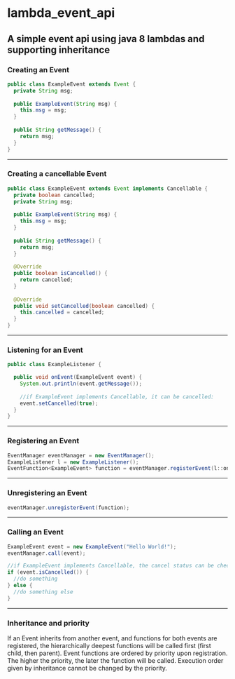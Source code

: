 # lambda_event_api
A simple event api using java 8 lambdas and supporting inheritance
---
### Creating an Event
```java
public class ExampleEvent extends Event {
  private String msg;
  
  public ExampleEvent(String msg) {
    this.msg = msg;
  }
  
  public String getMessage() {
    return msg;
  }
}
```
---
### Creating a cancellable Event
```java
public class ExampleEvent extends Event implements Cancellable {
  private boolean cancelled;
  private String msg;
  
  public ExampleEvent(String msg) {
    this.msg = msg;
  }
  
  public String getMessage() {
    return msg;
  }
  
  @Override
  public boolean isCancelled() {
    return cancelled;
  }
  
  @Override
  public void setCancelled(boolean cancelled) {
    this.cancelled = cancelled;
  }
}
```
---
### Listening for an Event
```java
public class ExampleListener {

  public void onEvent(ExampleEvent event) {
    System.out.println(event.getMessage());
    
    //if ExampleEvent implements Cancellable, it can be cancelled:
    event.setCancelled(true);
  }
}
```
---
### Registering an Event
```java
EventManager eventManager = new EventManager();
ExampleListener l = new ExampleListener();
EventFunction<ExampleEvent> function = eventManager.registerEvent(l::onEvent, ExampleEvent.class);
```
---
### Unregistering an Event
```java
eventManager.unregisterEvent(function);
```
---
### Calling an Event
```java
ExampleEvent event = new ExampleEvent("Hello World!");
eventManager.call(event);

//if ExampleEvent implements Cancellable, the cancel status can be checked here:
if (event.isCancelled()) {
  //do something
} else {
  //do something else
}
```
---
### Inheritance and priority
If an Event inherits from another event, and functions for both events are registered, the hierarchically deepest
functions will be called first (first child, then parent).
Event functions are ordered by priority upon registration. The higher the priority, the later the function will be
called. Execution order given by inheritance cannot be changed by the priority.
